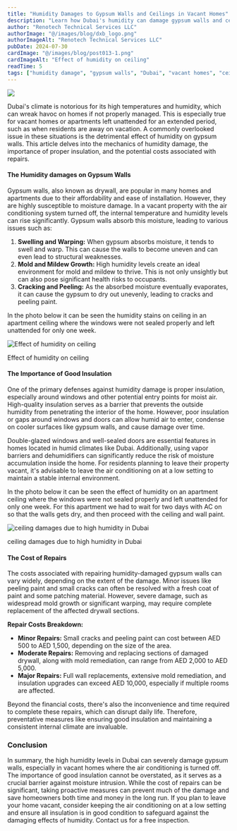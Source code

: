```yaml
---
title: "Humidity Damages to Gypsum Walls and Ceilings in Vacant Homes"
description: "Learn how Dubai's humidity can damage gypsum walls and ceilings in vacant homes, and discover prevention and repair tips."
author: "Renotech Technical Services LLC"
authorImage: "@/images/blog/dxb_logo.png"
authorImageAlt: "Renotech Technical Services LLC"
pubDate: 2024-07-30
cardImage: "@/images/blog/post013-1.png"
cardImageAlt: "Effect of humidity on ceiling"
readTime: 5
tags: ["humidity damage", "gypsum walls", "Dubai", "vacant homes", "ceiling repair"]
---
```


![](@/images/blog/post013-1.png)

Dubai's climate is notorious for its high temperatures and humidity, which can wreak havoc on homes if not properly managed. This is especially true for vacant homes or apartments left unattended for an extended period, such as when residents are away on vacation. A commonly overlooked issue in these situations is the detrimental effect of humidity on gypsum walls. This article delves into the mechanics of humidity damage, the importance of proper insulation, and the potential costs associated with repairs.

#### The Humidity damages on Gypsum Walls

Gypsum walls, also known as drywall, are popular in many homes and apartments due to their affordability and ease of installation. However, they are highly susceptible to moisture damage. In a vacant property with the air conditioning system turned off, the internal temperature and humidity levels can rise significantly. Gypsum walls absorb this moisture, leading to various issues such as:

1.  **Swelling and Warping:**  When gypsum absorbs moisture, it tends to swell and warp. This can cause the walls to become uneven and can even lead to structural weaknesses.
2.  **Mold and Mildew Growth:**  High humidity levels create an ideal environment for mold and mildew to thrive. This is not only unsightly but can also pose significant health risks to occupants.
3.  **Cracking and Peeling:**  As the absorbed moisture eventually evaporates, it can cause the gypsum to dry out unevenly, leading to cracks and peeling paint.

In the photo below it can be seen the humidity stains on ceiling in an apartment ceiling where the windows were not sealed properly and left unattended for only one week.

![Effect of humidity on ceiling](https://img1.wsimg.com/isteam/ip/c49a412a-7d5c-4c86-b371-17b58bdd84ac/20240723_105648.jpg/:/cr=t:0%25,l:0%25,w:100%25,h:100%25/rs=w:1280 "Effect of humidity on ceiling")

Effect of humidity on ceiling

#### The Importance of Good Insulation

One of the primary defenses against humidity damage is proper insulation, especially around windows and other potential entry points for moist air. High-quality insulation serves as a barrier that prevents the outside humidity from penetrating the interior of the home. However, poor insulation or gaps around windows and doors can allow humid air to enter, condense on cooler surfaces like gypsum walls, and cause damage over time.

Double-glazed windows and well-sealed doors are essential features in homes located in humid climates like Dubai. Additionally, using vapor barriers and dehumidifiers can significantly reduce the risk of moisture accumulation inside the home. For residents planning to leave their property vacant, it's advisable to leave the air conditioning on at a low setting to maintain a stable internal environment.

In the photo below it can be seen the effect of humidity on an apartment ceiling where the windows were not sealed properly and left unattended for only one week. For this apartment we had to wait for two days with AC on so that the walls gets dry, and then proceed with the ceiling and wall paint.

![ceiling damages due to high humidity in Dubai](https://img1.wsimg.com/isteam/ip/c49a412a-7d5c-4c86-b371-17b58bdd84ac/20240723_105604.jpg/:/cr=t:0%25,l:0%25,w:100%25,h:100%25/rs=w:1280 "ceiling damages due to high humidity in Dubai")

ceiling damages due to high humidity in Dubai

#### The Cost of Repairs

The costs associated with repairing humidity-damaged gypsum walls can vary widely, depending on the extent of the damage. Minor issues like peeling paint and small cracks can often be resolved with a fresh coat of paint and some patching material. However, severe damage, such as widespread mold growth or significant warping, may require complete replacement of the affected drywall sections.

**Repair Costs Breakdown:**

-   **Minor Repairs:**  Small cracks and peeling paint can cost between AED 500 to AED 1,500, depending on the size of the area.
-   **Moderate Repairs:**  Removing and replacing sections of damaged drywall, along with mold remediation, can range from AED 2,000 to AED 5,000.
-   **Major Repairs:**  Full wall replacements, extensive mold remediation, and insulation upgrades can exceed AED 10,000, especially if multiple rooms are affected.

Beyond the financial costs, there's also the inconvenience and time required to complete these repairs, which can disrupt daily life. Therefore, preventative measures like ensuring good insulation and maintaining a consistent internal climate are invaluable.

### Conclusion

In summary, the high humidity levels in Dubai can severely damage gypsum walls, especially in vacant homes where the air conditioning is turned off. The importance of good insulation cannot be overstated, as it serves as a crucial barrier against moisture intrusion. While the cost of repairs can be significant, taking proactive measures can prevent much of the damage and save homeowners both time and money in the long run. If you plan to leave your home vacant, consider keeping the air conditioning on at a low setting and ensure all insulation is in good condition to safeguard against the damaging effects of humidity. Contact us for a free inspection.